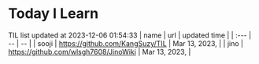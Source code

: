 # Today I Learn 
TIL list updated at 2023-12-06 01:54:33
| name | url | updated time |
| :--- | -- | -- |
| sooji | https://github.com/KangSuzy/TIL | Mar 13, 2023, |
| jino | https://github.com/wlsgh7608/JinoWiki | Mar 13, 2023, |
